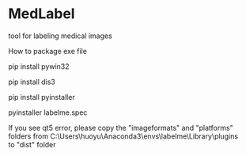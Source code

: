 # MedLabel
tool for labeling medical images

How to package exe file

pip install pywin32

pip install dis3

pip install pyinstaller

pyinstaller labelme.spec

If you see qt5 error, please copy the "imageformats" and "platforms" folders from
C:\Users\huoyu\Anaconda3\envs\labelme\Library\plugins\
to "dist" folder

